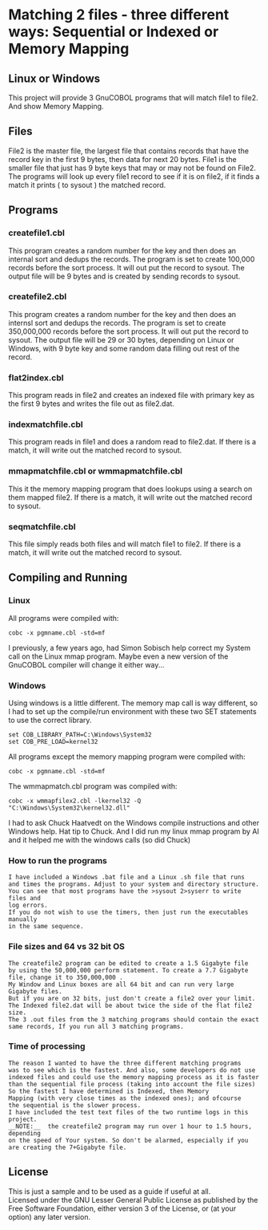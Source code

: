 # Matching 2 files - three different ways: Sequential or Indexed or Memory Mapping 

## Linux or Windows 

This project will provide 3 GnuCOBOL programs that will match file1 to file2. 
And show Memory Mapping.  

## Files 
File2 is the master file, the largest file that contains records that have the 
record key in the first 9 bytes, then data for next 20 bytes.
File1 is the smaller file that just has 9 byte keys that may or may not 
 be found on File2.  
The programs will look up every file1 record to see if it is on file2, 
 if it finds a match it prints ( to sysout ) the matched record.
 
## Programs 

 ### createfile1.cbl
  This program creates a random number for the key and then does an internal 
  sort and dedups the records. The program is set to create 100,000 records 
  before the sort process. It will out put the record to sysout. The output 
  file will be 9 bytes and is created by sending records to sysout. 
  
 ### createfile2.cbl 
  This program creates a random number for the key and then does an internsl 
  sort and dedups the records. The program is set to create 350,000,000 records 
  before the sort process. It will out put the record to sysout. The output 
  file will be 29 or 30 bytes, depending on Linux or Windows, with 9 byte key 
  and some random data filling out rest of the record. 

 ### flat2index.cbl
  This program reads in file2 and creates an indexed file with primary 
  key as the first 9 bytes and writes the file out as file2.dat. 

 ### indexmatchfile.cbl 
  This program reads in file1 and does a random read to file2.dat. If there 
  is a match, it will write out the matched record to sysout. 

 ### mmapmatchfile.cbl or wmmapmatchfile.cbl 
  This it the memory mapping program that does lookups using a search 
  on them mapped file2.  If there is a match, it will write out the matched 
  record to sysout.   
  
  ### seqmatchfile.cbl 
   This file simply reads both files and will match file1 to file2. 
   If there is a match, it will write out the matched record to sysout.    

 ## Compiling and Running 
 
  ### Linux
   All programs were compiled with: 
   ```
   cobc -x pgmname.cbl -std=mf 
   ``` 
   I previously, a few years ago, had Simon Sobisch help correct my System call
   on the Linux mmap program. Maybe even a new version of the GnuCOBOL compiler 
   will change it either way...
   
  ### Windows 
   Using windows is a little different. The memory map call is way different, so 
   I had to set up the compile/run environment with these two SET statements to 
   use the correct library. 
   ```
   set COB_LIBRARY_PATH=C:\Windows\System32
   set COB_PRE_LOAD=kernel32 
   ``` 
   All programs except the memory mapping program were compiled with: 
   ```
   cobc -x pgmname.cbl -std=mf 
   ```
   The wmmapmatch.cbl program was compiled with: 
   ```
   cobc -x wmmapfilex2.cbl -lkernel32 -Q "C:\Windows\System32\kernel32.dll" 
   ``` 
   I had to ask Chuck Haatvedt on the Windows compile instructions 
   and other Windows help. Hat tip to Chuck. And I did run my linux mmap program
   by AI and it helped me with the windows calls (so did Chuck) 
   
  ### How to run the programs
    I have included a Windows .bat file and a Linux .sh file that runs  
    and times the programs. Adjust to your system and directory structure. 
    You can see that most programs have the >sysout 2>syserr to write files and 
    log errors. 
    If you do not wish to use the timers, then just run the executables manually
    in the same sequence. 

  ### File sizes and 64 vs 32 bit OS 
    The createfile2 program can be edited to create a 1.5 Gigabyte file 
    by using the 50,000,000 perform statement. To create a 7.7 Gigabyte 
    file, change it to 350,000,000 . 
    My Window and Linux boxes are all 64 bit and can run very large Gigabyte files.
    But if you are on 32 bits, just don't create a file2 over your limit.
    The Indexed file2.dat will be about twice the side of the flat file2 size. 
    The 3 .out files from the 3 matching programs should contain the exact 
    same records, If you run all 3 matching programs. 	

  ### Time of processing	
    The reason I wanted to have the three different matching programs 
	was to see which is the fastest. And also, some developers do not use 
	indexed files and could use the memory mapping process as it is faster 
	than the sequential file process (taking into account the file sizes) 
	So the fastest I have determined is Indexed, then Memory 
	Mapping (with very close times as the indexed ones); and ofcourse
	the sequential is the slower process.   
    I have included the test text files of the two runtime logs in this project. 
    __NOTE:__  the createfile2 program may run over 1 hour to 1.5 hours, depending
    on the speed of Your system. So don't be alarmed, especially if you 
    are creating the 7+Gigabyte file. 
	
  ## License 
   This is just a sample and to be used as a guide if useful at all.  
   Licensed under the GNU Lesser General Public License as published by the
   Free Software Foundation, either version 3 of the License, or (at your 
   option) any later version.
   	
	
	